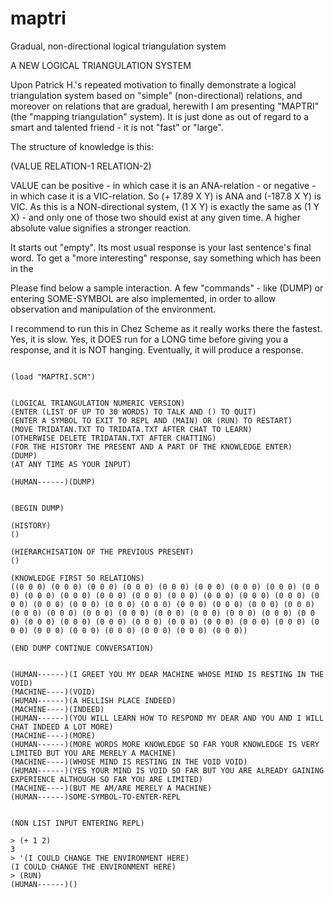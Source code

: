 # maptri
Gradual, non-directional logical triangulation system

A NEW LOGICAL TRIANGULATION SYSTEM

Upon Patrick H.'s repeated motivation to finally demonstrate a logical triangulation system based on "simple" (non-directional) relations, and moreover on relations that are gradual, herewith I am presenting "MAPTRI" (the "mapping triangulation" system). It is just done as out of regard to a smart and talented friend - it is not "fast" or "large".

The structure of knowledge is this:

(VALUE RELATION-1 RELATION-2)

VALUE can be positive - in which case it is an ANA-relation - or negative - in which case it is a VIC-relation. So (+ 17.89 X Y) is ANA and (-187.8 X Y) is VIC. As this is a NON-directional system, (1 X Y) is exactly the same as (1 Y X) - and only one of those two should exist at any given time. A higher absolute value signifies a stronger reaction.

It starts out "empty". Its most usual response is your last sentence's final word. To get a "more interesting" response, say something which has been in the 

Please find below a sample interaction. A few "commands" - like (DUMP) or entering SOME-SYMBOL are also implemented, in order to allow observation and manipulation of the environment.

I recommend to run this in Chez Scheme as it really works there the fastest. Yes, it is slow. Yes, it DOES run for a LONG time before giving you a response, and it is NOT hanging. Eventually, it will produce a response.

```

(load "MAPTRI.SCM")


(LOGICAL TRIANGULATION NUMERIC VERSION)
(ENTER (LIST OF UP TO 30 WORDS) TO TALK AND () TO QUIT)
(ENTER A SYMBOL TO EXIT TO REPL AND (MAIN) OR (RUN) TO RESTART)
(MOVE TRIDATAN.TXT TO TRIDATA.TXT AFTER CHAT TO LEARN)
(OTHERWISE DELETE TRIDATAN.TXT AFTER CHATTING)
(FOR THE HISTORY THE PRESENT AND A PART OF THE KNOWLEDGE ENTER)
(DUMP)
(AT ANY TIME AS YOUR INPUT)

(HUMAN------)(DUMP)


(BEGIN DUMP)

(HISTORY)
()

(HIERARCHISATION OF THE PREVIOUS PRESENT)
()

(KNOWLEDGE FIRST 50 RELATIONS)
((0 0 0) (0 0 0) (0 0 0) (0 0 0) (0 0 0) (0 0 0) (0 0 0) (0 0 0) (0 0 0) (0 0 0) (0 0 0) (0 0 0) (0 0 0) (0 0 0) (0 0 0) (0 0 0) (0 0 0) (0 0 0) (0 0 0) (0 0 0) (0 0 0) (0 0 0) (0 0 0) (0 0 0) (0 0 0) (0 0 0) (0 0 0) (0 0 0) (0 0 0) (0 0 0) (0 0 0) (0 0 0) (0 0 0) (0 0 0) (0 0 0) (0 0 0) (0 0 0) (0 0 0) (0 0 0) (0 0 0) (0 0 0) (0 0 0) (0 0 0) (0 0 0) (0 0 0) (0 0 0) (0 0 0) (0 0 0) (0 0 0) (0 0 0))

(END DUMP CONTINUE CONVERSATION)


(HUMAN------)(I GREET YOU MY DEAR MACHINE WHOSE MIND IS RESTING IN THE VOID)
(MACHINE----)(VOID)
(HUMAN------)(A HELLISH PLACE INDEED)
(MACHINE----)(INDEED)
(HUMAN------)(YOU WILL LEARN HOW TO RESPOND MY DEAR AND YOU AND I WILL CHAT INDEED A LOT MORE)
(MACHINE----)(MORE)
(HUMAN------)(MORE WORDS MORE KNOWLEDGE SO FAR YOUR KNOWLEDGE IS VERY LIMITED BUT YOU ARE MERELY A MACHINE)
(MACHINE----)(WHOSE MIND IS RESTING IN THE VOID VOID)
(HUMAN------)(YES YOUR MIND IS VOID SO FAR BUT YOU ARE ALREADY GAINING EXPERIENCE ALTHOUGH SO FAR YOU ARE LIMITED)
(MACHINE----)(BUT ME AM/ARE MERELY A MACHINE)
(HUMAN------)SOME-SYMBOL-TO-ENTER-REPL


(NON LIST INPUT ENTERING REPL)

> (+ 1 2)
3
> '(I COULD CHANGE THE ENVIRONMENT HERE)
(I COULD CHANGE THE ENVIRONMENT HERE)
> (RUN)
(HUMAN------)()

```
